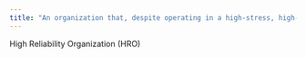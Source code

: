 ```yaml
---
title: "An organization that, despite operating in a high-stress, high-risk, complex environment, continually manages its environment mindfully, adopting a constant state of vigilance that results in the fewest number of errors"
---
```

High Reliability Organization (HRO)

